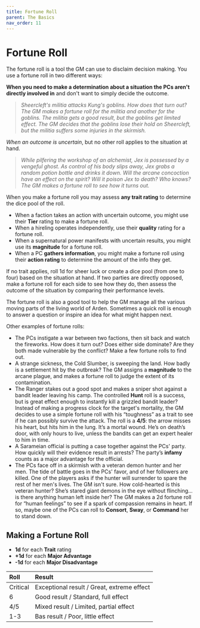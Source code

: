 ```yaml
---
title: Fortune Roll
parent: The Basics
nav_order: 11
---
```


# Fortune Roll

The fortune roll is a tool the GM can use to disclaim decision making. You use a fortune roll in two different ways:

**When you need to make a determination about a situation the PCs aren't directly involved in** and don't want to simply decide the outcome.

> *Sheercleft's militia attacks Kung's goblins. How does that turn out? The GM makes a fortune roll for the militia and another for the goblins. The militia gets a good result, but the goblins get limited effect. The GM decides that the goblins lose their hold on Sheercleft, but the militia suffers some injuries in the skirmish.*

*When an outcome is uncertain*, but no other roll applies to the situation at hand.

> *While pilfering the workshop of an alchemist, Jex is possessed by a vengeful ghost. As control of his body slips away, Jex grabs a random potion bottle and drinks it down. Will the arcane concoction have an effect on the spirit? Will it poison Jex to death? Who knows? The GM makes a fortune roll to see how it turns out.*

When you make a fortune roll you may assess **any trait rating** to determine the dice pool of the roll.
* When a faction takes an action with uncertain outcome, you might use their **Tier** rating to make a fortune roll.
* When a hireling operates independently, use their **quality** rating for a fortune roll.
* When a supernatural power manifests with uncertain results, you might use its **magnitude** for a fortune roll.
* When a PC **gathers information**, you might make a fortune roll using their **action rating** to determine the amount of the info they get.

If no trait applies, roll 1d for sheer luck or create a dice pool (from one to four) based on the situation at hand. If two parties are directly opposed, make a fortune roll for each side to see how they do, then assess the outcome of the situation by comparing their performance levels.

The fortune roll is also a good tool to help the GM manage all the various moving parts of the living world of Arden. Sometimes a quick roll is enough to answer a question or inspire an idea for what might happen next.

Other examples of fortune rolls:
* The PCs instigate a war between two factions, then sit back and watch the fireworks. How does it turn out? Does either side dominate? Are they both made vulnerable by the conflict? Make a few fortune rolls to find out.
* A strange sickness, the Cold Slumber, is sweeping the land. How badly is a settlement hit by the outbreak? The GM assigns a **magnitude** to the arcane plague, and makes a fortune roll to judge the extent of its contamination.
* The Ranger stakes out a good spot and makes a sniper shot against a bandit leader leaving his camp. The controlled **Hunt** roll is a success, but is great effect enough to instantly kill a grizzled bandit leader? Instead of making a progress clock for the target's mortality, the GM decides to use a simple fortune roll with his “toughness” as a trait to see if he can possibly survive the attack. The roll is a **4/5**: the arrow misses his heart, but hits him in the lung. It’s a mortal wound. He’s on death’s door, with only hours to live, unless the bandits can get an expert healer to him in time.
* A Sarameian official is putting a case together against the PCs' party. How quickly will their evidence result in arrests? The party’s **infamy** counts as a major advantage for the official.
* The PCs face off in a skirmish with a veteran demon hunter and her men. The tide of battle goes in the PCs' favor, and of her followers are killed. One of the players asks if the hunter will surrender to spare the rest of her men's lives. The GM isn't sure. How cold-hearted is this veteran hunter? She’s stared giant demons in the eye without flinching... is there anything human left inside her? The GM makes a 2d fortune roll for “human feelings” to see if a spark of compassion remains in heart. If so, maybe one of the PCs can roll to **Consort**, **Sway**, or **Command** her to stand down.

## Making a Fortune Roll
* **1d** for each **Trait** rating
* **+1d** for each **Major Advantage**
* **-1d** for each **Major Disadvantage**

| Roll | Result |
|:-----|:-------|
| Critical | Exceptional result / Great, extreme effect |
| 6 | Good result / Standard, full effect
| 4/5 | Mixed result / Limited, partial effect
| 1-3 | Bas result / Poor, little effect
